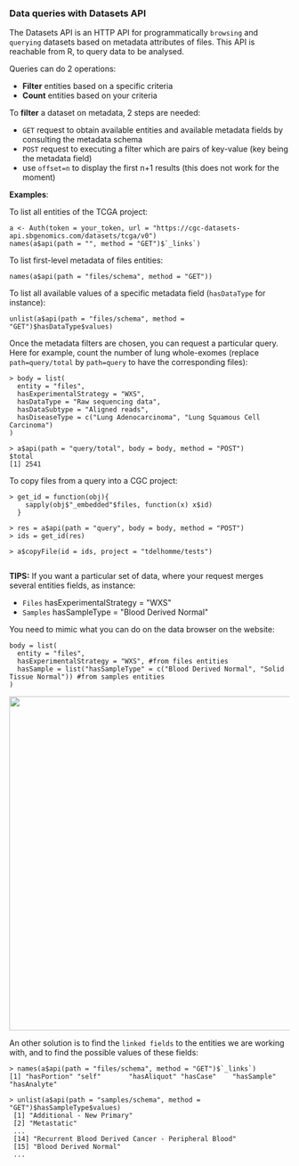 ### Data queries with Datasets API

The Datasets API is an HTTP API for programmatically `browsing` and `querying` datasets based on metadata attributes of files. This API is reachable from R, to query data to be analysed.  

Queries can do 2 operations:
  * __Filter__ entities based on a specific criteria
  * __Count__ entities based on your criteria

To __filter__ a dataset on metadata, 2 steps are needed:    
  * `GET` request to obtain available entities and available metadata fields by consulting the metadata schema
  * `POST` request to executing a filter which are pairs of key-value (key being the metadata field)
  * use `offset=n` to display the first n+1 results (this does not work for the moment)

__Examples__:  

To list all entities of the TCGA project:
```
a <- Auth(token = your_token, url = "https://cgc-datasets-api.sbgenomics.com/datasets/tcga/v0")
names(a$api(path = "", method = "GET")$`_links`)
```

To list first-level metadata of files entities:
```
names(a$api(path = "files/schema", method = "GET"))
```  

To list all available values of a specific metadata field (`hasDataType` for instance):
```
unlist(a$api(path = "files/schema", method = "GET")$hasDataType$values)
```

Once the metadata filters are chosen, you can request a particular query. Here for example, count the number of lung whole-exomes (replace `path=query/total` by `path=query` to have the corresponding files):
```
> body = list(
  entity = "files",
  hasExperimentalStrategy = "WXS",
  hasDataType = "Raw sequencing data",
  hasDataSubtype = "Aligned reads",
  hasDiseaseType = c("Lung Adenocarcinoma", "Lung Squamous Cell Carcinoma")
)

> a$api(path = "query/total", body = body, method = "POST")
$total
[1] 2541
```

To copy files from a query into a CGC project:
```
> get_id = function(obj){
    sapply(obj$"_embedded"$files, function(x) x$id)
  }

> res = a$api(path = "query", body = body, method = "POST")
> ids = get_id(res)

> a$copyFile(id = ids, project = "tdelhomme/tests")


```

__TIPS:__
If you want a particular set of data, where your request merges several entities fields, as instance:
  - `Files` hasExperimentalStrategy = "WXS"
  - `Samples` hasSampleType = "Blood Derived Normal"

You need to mimic what you can do on the data browser on the website:
```
body = list(
  entity = "files",
  hasExperimentalStrategy = "WXS", #from files entities
  hasSample = list("hasSampleType" = c("Blood Derived Normal", "Solid Tissue Normal")) #from samples entities
)
```


<img align="center" src="https://github.com/tdelhomme/CancerGenomicsCloud/blob/master/images/data_browser.png" width="600">

An other solution is to find the `linked fields` to the entities we are working with, and to find the possible values of these fields:
```
> names(a$api(path = "files/schema", method = "GET")$`_links`)
[1] "hasPortion" "self"       "hasAliquot" "hasCase"    "hasSample"  "hasAnalyte"

> unlist(a$api(path = "samples/schema", method = "GET")$hasSampleType$values)
 [1] "Additional - New Primary"                         
 [2] "Metastatic"                                       
 ...                             
 [14] "Recurrent Blood Derived Cancer - Peripheral Blood"
 [15] "Blood Derived Normal"                             
 ...
```
